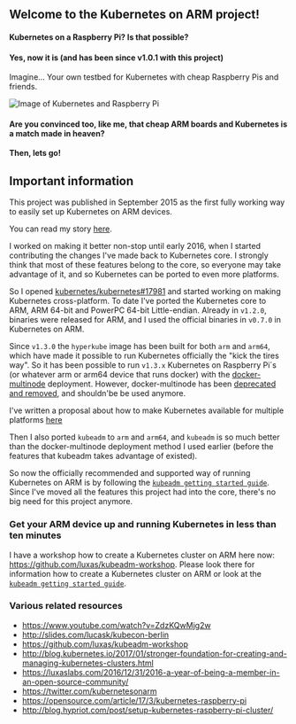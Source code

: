 ## Welcome to the Kubernetes on ARM project!

#### Kubernetes on a Raspberry Pi? Is that possible?

#### Yes, now it is (and has been since v1.0.1 with this project)
Imagine... Your own testbed for Kubernetes with cheap Raspberry Pis and friends. 

![Image of Kubernetes and Raspberry Pi](docs/raspberrypi-joins-kubernetes.png)

#### **Are you convinced too, like me, that cheap ARM boards and Kubernetes is a match made in heaven?**    
**Then, lets go!**

## Important information

This project was published in September 2015 as the first fully working way to easily set up Kubernetes on ARM devices.

You can read my story [here](https://www.cncf.io/blog/2016/11/29/diversity-scholarship-series-programming-journey-becoming-kubernetes-maintainer).

I worked on making it better non-stop until early 2016, when I started contributing the changes I've made back to Kubernetes core.
I strongly think that most of these features belong to the core, so everyone may take advantage of it, and so Kubernetes can be ported to even more platforms.

So I opened [kubernetes/kubernetes#17981](https://github.com/kubernetes/kubernetes/issues/17981) and started working on making Kubernetes cross-platform.
To date I've ported the Kubernetes core to ARM, ARM 64-bit and PowerPC 64-bit Little-endian. Already in `v1.2.0`, binaries were released for ARM, and I used the official binaries in `v0.7.0` in Kubernetes on ARM.

Since `v1.3.0` the `hyperkube` image has been built for both `arm` and `arm64`, which have made it possible to run Kubernetes officially the "kick the tires way".
So it has been possible to run `v1.3.x` Kubernetes on Raspberry Pi´s (or whatever arm or arm64 device that runs docker) with the [docker-multinode](https://github.com/kubernetes/kube-deploy/tree/master/docker-multinode) deployment.
However, docker-multinode has been [deprecated and removed](https://groups.google.com/forum/#!topic/kubernetes-dev/iBs-EBCQxq0), and shouldn'be be used anymore.

I've written a proposal about how to make Kubernetes available for multiple platforms [here](https://github.com/kubernetes/community/blob/master/contributors/design-proposals/multi-platform.md)

Then I also ported `kubeadm` to `arm` and `arm64`, and `kubeadm` is so much better than the docker-multinode deployment method I used earlier (before the features that kubeadm takes advantage of existed).

So now the officially recommended and supported way of running Kubernetes on ARM is by following the [`kubeadm getting started guide`](http://kubernetes.io/docs/getting-started-guides/kubeadm/).
Since I've moved all the features this project had into the core, there's no big need for this project anymore.

### Get your ARM device up and running Kubernetes in less than ten minutes

I have a workshop how to create a Kubernetes cluster on ARM here now: https://github.com/luxas/kubeadm-workshop.
Please look there for information how to create a Kubernetes cluster on ARM or look at the [`kubeadm getting started guide`](http://kubernetes.io/docs/getting-started-guides/kubeadm/).

### Various related resources

 - https://www.youtube.com/watch?v=ZdzKQwMjg2w
 - http://slides.com/lucask/kubecon-berlin
 - https://github.com/luxas/kubeadm-workshop
 - http://blog.kubernetes.io/2017/01/stronger-foundation-for-creating-and-managing-kubernetes-clusters.html
 - https://luxaslabs.com/2016/12/31/2016-a-year-of-being-a-member-in-an-open-source-community/
 - https://twitter.com/kubernetesonarm
 - https://opensource.com/article/17/3/kubernetes-raspberry-pi
 - http://blog.hypriot.com/post/setup-kubernetes-raspberry-pi-cluster/
